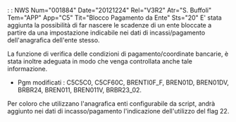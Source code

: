  :  : NWS Num="001884" Date="20121224" Rel="V3R2" Atr="S. Buffoli" Tem="APP" App="C5" Tit="Blocco Pagamento da Ente" Sts="20"
E' stata aggiunta la possibilità di far nascere le scadenze di un ente bloccate a partire da una impostazione indicabile nei dati di incassi/pagamento dell'anagrafica dell'ente stesso.

La funzione di verifica delle condizioni di pagamento/coordinate bancarie, è stata inoltre adeguata
in modo che venga controllata anche tale informazione.

-  Pgm modificati :  C5C5C0, C5CF60C, BRENTI0F_F, BREN01D, BREN01DV, BRBR24, BREN011, BREN011V, BRBR23_02.

Per coloro che utilizzano l'anagrafica enti configurabile da script, andrà aggiunto nei dati di incasso/pagamento l'indicazione dell'utilizzo del flag 22.

